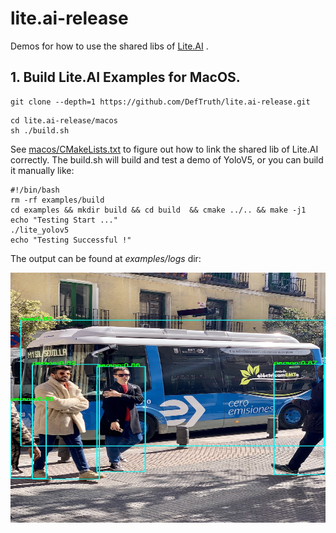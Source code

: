 # lite.ai-release
Demos for how to use the shared libs of [Lite.AI](https://github.com/DefTruth/lite.ai) . 

## 1. Build Lite.AI Examples for MacOS. 
```shell
git clone --depth=1 https://github.com/DefTruth/lite.ai-release.git
```
```shell
cd lite.ai-release/macos 
sh ./build.sh
```  
See [macos/CMakeLists.txt](macos/CMakeLists.txt) to figure out how to link the shared lib of Lite.AI correctly. The build.sh will build and test a demo of YoloV5, or you can build it manually like:  
```shell
#!/bin/bash
rm -rf examples/build
cd examples && mkdir build && cd build  && cmake ../.. && make -j1
echo "Testing Start ..."
./lite_yolov5
echo "Testing Successful !"
```  
The output can be found at *examples/logs* dir:   
<div align='center'>
  <img src='macos/examples/logs/test_lite_yolov5_1.jpg' height="400px"  width="600px">
</div>  
